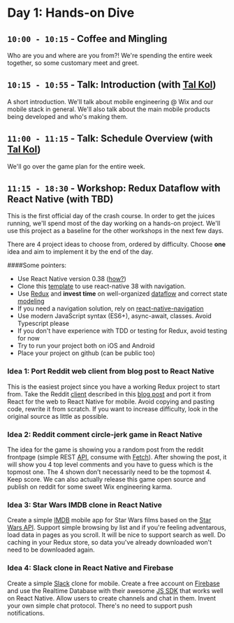 # Day 1: Hands-on Dive

## `10:00 - 10:15` - Coffee and Mingling
Who are you and where are you from?! We're spending the entire week together, so some customary meet and greet.

## `10:15 - 10:55` - Talk: Introduction (with [Tal Kol](mailto:talkol@wix.com))
A short introduction. We'll talk about mobile engineering @ Wix and our mobile stack in general. We'll also talk about the main mobile products being developed and who's making them.

## `11:00 - 11:15` - Talk: Schedule Overview (with [Tal Kol](mailto:talkol@wix.com))
We'll go over the game plan for the entire week.

## `11:15 - 18:30` - Workshop: Redux Dataflow with React Native (with TBD)
This is the first official day of the crash course. In order to get the juices running, we'll spend most of the day working on a hands-on project. We'll use this project as a baseline for the other workshops in the next few days.

There are 4 project ideas to choose from, ordered by difficulty. Choose **one** idea and aim to implement it by the end of the day.

####Some pointers:
* Use React Native version 0.38 ([how?](https://gist.github.com/talkol/b6cb414a2435062d310b2d8dfcd8b97c))
* Clone this [template](https://github.com/DanielZlotin/react-native-38-template.git) to use react-native 38 with navigation.
* Use [Redux](https://github.com/reactjs/redux) and **invest time** on well-organized [dataflow](https://hackernoon.com/redux-step-by-step-a-simple-and-robust-workflow-for-real-life-apps-1fdf7df46092#.bubcmvc8j) and correct state [modeling](https://medium.com/@talkol/avoiding-accidental-complexity-when-structuring-your-app-state-6e6d22ad5e2a)
* If you need a navigation solution, rely on [react-native-navigation](https://github.com/wix/react-native-navigation)
* Use modern JavaScript syntax (ES6+), async-await, classes. Avoid Typescript please
* If you don't have experience with TDD or testing for Redux, avoid testing for now
* Try to run your project both on iOS and Android
* Place your project on github (can be public too)

### Idea 1: Port Reddit web client from blog post to React Native
This is the easiest project since you have a working Redux project to start from. Take the Reddit [client](https://github.com/wix/react-dataflow-example) described in this [blog post](https://hackernoon.com/redux-step-by-step-a-simple-and-robust-workflow-for-real-life-apps-1fdf7df46092#.bubcmvc8j) and port it from React for the web to React Native for mobile. Avoid copying and pasting code, rewrite it from scratch. If you want to increase difficulty, look in the original source as little as possible.

### Idea 2: Reddit comment circle-jerk game in React Native
The idea for the game is showing you a random post from the reddit frontpage (simple REST [API](https://www.reddit.com/dev/api/), consume with [Fetch](https://facebook.github.io/react-native/docs/network.html)). After showing the post, it will show you 4 top level comments and you have to guess which is the topmost one. The 4 shown don’t necessarily need to be the topmost 4. Keep score. We can also actually release this game open source and publish on reddit for some sweet Wix engineering karma.

### Idea 3: Star Wars IMDB clone in React Native
Create a simple [IMDB](http://www.imdb.com/) mobile app for Star Wars films based on the [Star Wars API](https://swapi.co/). Support simple browsing by list and if you're feeling adventarous, load data in pages as you scroll. It will be nice to support search as well. Do caching in your Redux store, so data you've already downloaded won't need to be downloaded again.

### Idea 4: Slack clone in React Native and Firebase
Create a simple [Slack](https://slack.com/) clone for mobile. Create a free account on [Firebase](https://firebase.google.com/docs/database/) and use the Realtime Database with their awesome [JS SDK](https://www.npmjs.com/package/firebase) that works well on React Native. Allow users to create channels and chat in them. Invent your own simple chat protocol. There's no need to support push notifications.
